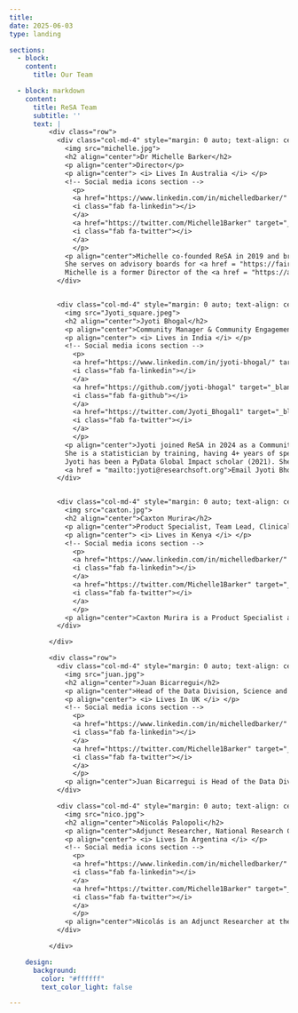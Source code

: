 ```yaml
---
title: 
date: 2025-06-03
type: landing

sections:
  - block: 
    content:
      title: Our Team

  - block: markdown
    content:
      title: ReSA Team
      subtitle: ''
      text: |
          <div class="row">
            <div class="col-md-4" style="margin: 0 auto; text-align: center;">
              <img src="michelle.jpg">
              <h2 align="center">Dr Michelle Barker</h2>
              <p align="center">Director</p>
              <p align="center"> <i> Lives In Australia </i> </p>
              <!-- Social media icons section -->
                <p>
                <a href="https://www.linkedin.com/in/michelledbarker/" target="_blank" style="margin: 0 10px;">
                <i class="fab fa-linkedin"></i>
                </a>                
                <a href="https://twitter.com/Michelle1Barker" target="_blank" style="margin: 0 10px;">
                <i class="fab fa-twitter"></i>
                </a>
                </p>
              <p align="center">Michelle co-founded ReSA in 2019 and brings extensive expertise in open science, research software, skills and infrastructure. As a sociologist, Michelle is passionate about building collaborative partnerships to achieve system change. Listen to her talk about her work on the <a href = "https://us-rse.org/rse-stories/2020/michelle-barker/">RSE Stories podcast</a>.
              She serves on advisory boards for <a href = "https://fair-impact.eu/">FAIR Impact</a>, <a href = "https://everse.software/">European Virtual Institute for Research Software Excellence (EVERSE)</a>, <a href = "https://rse-asia.github.io/RSE_Asia/aboutus.html">Research Software Engineers Asia Association</a>, and the <a href = "https://rd-alliance.org/about-rda/our-leadership/rda-organisational-advisory-board.html">Research Data Alliance Organisational Advisory Board</a>. As a <a href = "https://www.linkedin.com/in/michelledbarker/">consultant in the field of open science</a> her roles have included chairing the OECD expert group on <a href = "https://www.oecd-ilibrary.org/science-and-technology/building-digital-workforce-capacity-and-skills-for-data-intensive-science_e08aa3bb-en">digital skills for the research sector</a> and co-editing the European Open Science Cloud report, <a href = "https://op.europa.eu/en/publication-detail/-/publication/af7f7807-6ce1-11eb-aeb5-01aa75ed71a1">Digital Skills for FAIR and Open Science</a>.
              Michelle is a former Director of the <a href = "https://ardc.edu.au/">Australian Research Data Commons</a>, where she led the strategic planning for the Australian government’s $180 million, five-year investment in ARDC, and the <a href = "https://nectar.org.au/labs/">national research software infrastructure investment program</a>. <a href = "mailto:michelle@researchsoft.org">Email Michelle Barker</a>.</p>
            </div>


            <div class="col-md-4" style="margin: 0 auto; text-align: center;">
              <img src="Jyoti_square.jpeg">
              <h2 align="center">Jyoti Bhogal</h2>
              <p align="center">Community Manager & Community Engagement Partner (Asia)</p>
              <p align="center"> <i> Lives in India </i> </p>
              <!-- Social media icons section -->
                <p>
                <a href="https://www.linkedin.com/in/jyoti-bhogal/" target="_blank" style="margin: 0 10px;">
                <i class="fab fa-linkedin"></i>
                </a>                
                <a href="https://github.com/jyoti-bhogal" target="_blank" style="margin: 0 10px;">
                <i class="fab fa-github"></i>
                </a>
                <a href="https://twitter.com/Jyoti_Bhogal1" target="_blank" style="margin: 0 10px;">
                <i class="fab fa-twitter"></i>
                </a>
                </p>
              <p align="center">Jyoti joined ReSA in 2024 as a Community Manager and Community Engagement Partner for Asia, supported by a grant from the Alfred P. Sloan Foundation. 
              She is a statistician by training, having 4+ years of specialised experience in clinical trial software development and data management. She is based in India. In 2021, she co-founded the <a href = "https://rse-asia.github.io/RSE_Asia/">Research Software Engineering (RSE) Asia Association</a> through the <a href = "https://we-are-ols.org/">Open Life Science (OLS) program (cohort-4)</a> , with the mission to promote and build the RSE community and profession in the Asian region while also fostering global collaborations.
              Jyoti has been a PyData Global Impact scholar (2021). She is a keen advocate of open source and open science and actively engages and contributes to these communities locally and internationally.
              <a href = "mailto:jyoti@researchsoft.org">Email Jyoti Bhogal</a>.</p>
            </div>


            <div class="col-md-4" style="margin: 0 auto; text-align: center;">
              <img src="caxton.jpg">
              <h2 align="center">Caxton Murira</h2>
              <p align="center">Product Specialist, Team Lead, Clinical Research and Trials Community (CRTC) programme at the Science for Africa Foundation</p>
              <p align="center"> <i> Lives in Kenya </i> </p>
              <!-- Social media icons section -->
                <p>
                <a href="https://www.linkedin.com/in/michelledbarker/" target="_blank" style="margin: 0 10px;">
                <i class="fab fa-linkedin"></i>
                </a>                
                <a href="https://twitter.com/Michelle1Barker" target="_blank" style="margin: 0 10px;">
                <i class="fab fa-twitter"></i>
                </a>
                </p>
              <p align="center">Caxton Murira is a Product Specialist and team lead for the <a href="https://scienceforafrica.foundation/clinical-research-and-trials-community">Clinical Research and Trials Community (CRTC) programme</a> at the <a href="https://scienceforafrica.foundation/">Science for Africa Foundation</a>. He is passionate about data and has delivered successful projects in a myriad of sectors such as health, governance, climate change for INGOs, government and public institutions. Caxton has an MSc in project management and a BSc in computer science. Prior to joining SFA Foundation, he worked at the African Academy of Sciences and other not for profit outfits in similar roles. Caxton is keen to promote open research initiatives, open data, and research software, with the goal of achieving fair access to healthcare and creating sustainable innovative solutions that address Africa's most pressing challenges.</p>
            </div>

          </div>

          <div class="row">
            <div class="col-md-4" style="margin: 0 auto; text-align: center;">
              <img src="juan.jpg">
              <h2 align="center">Juan Bicarregui</h2>
              <p align="center">Head of the Data Division, Science and Technology Facilities Council (STFC)</p>
              <p align="center"> <i> Lives In UK </i> </p>
              <!-- Social media icons section -->
                <p>
                <a href="https://www.linkedin.com/in/michelledbarker/" target="_blank" style="margin: 0 10px;">
                <i class="fab fa-linkedin"></i>
                </a>                
                <a href="https://twitter.com/Michelle1Barker" target="_blank" style="margin: 0 10px;">
                <i class="fab fa-twitter"></i>
                </a>
                </p>
              <p align="center">​​​Juan Bicarregui is Head of the Data Division in the Scientific Computing Department at STFC. Juan’s division has responsibility for research and development of the data systems that handle much of the huge volume of scientific data that is produced by the STFC research facilities. Juan has played a key role in formulating UK policy on opening up access to research outputs and chaired the cross Research Council group which published the RCUK Joint Principles on Data and associated Guidelines. Juan was a member of the steering group that set up the Research Data Alliance and co-chaired the RDA Organisational Advisory Board. Currently, Juan is coordinator of the H2020 EOSCpilot project that is supporting the first phase in the development of the European Open Science Cloud.</p>
            </div>

            <div class="col-md-4" style="margin: 0 auto; text-align: center;">
              <img src="nico.jpg">
              <h2 align="center">Nicolás Palopoli</h2>
              <p align="center">Adjunct Researcher, National Research Council in Argentina (CONICET)</p>
              <p align="center"> <i> Lives In Argentina </i> </p>
              <!-- Social media icons section -->
                <p>
                <a href="https://www.linkedin.com/in/michelledbarker/" target="_blank" style="margin: 0 10px;">
                <i class="fab fa-linkedin"></i>
                </a>                
                <a href="https://twitter.com/Michelle1Barker" target="_blank" style="margin: 0 10px;">
                <i class="fab fa-twitter"></i>
                </a>
                </p>
              <p align="center">Nicolás is an Adjunct Researcher at the National Research Council in Argentina (CONICET) and a Project Leader at the Structural Bioinformatics Group, Universidad Nacional de Quilmes (UNQ, Buenos Aires, Argentina). His research is focused on understanding the functional nature of proteins, with special interest in their evolutionary relationships and their interactions in biological systems. He is a certified trainer and over the last 15 years he has delivered online and virtual courses on biology, programming and education for graduate and postgraduate university students, as well as several workshops in different communities of practice. Nicolas is also the Co-Executive Director and Advisory Committee Chair of MetaDocencia, an online community that builds scientific and technical capacities through the co-creation of networks, learning spaces, and accessible resources focused on Spanish-speaking communities.</p>
            </div>

          </div>

    design:
      background:
        color: "#ffffff"
        text_color_light: false

---
```

